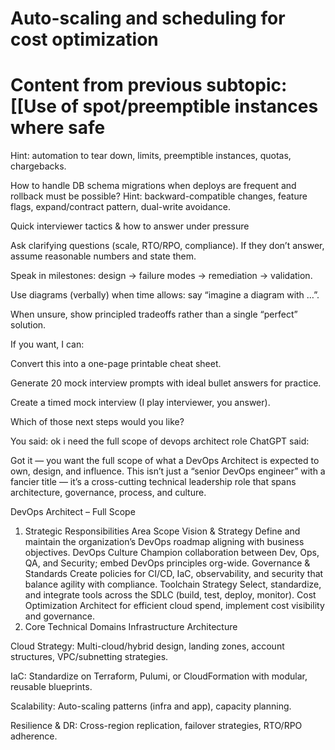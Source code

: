 # Auto-scaling and scheduling for cost optimization

# Content from previous subtopic: [[Use of spot/preemptible instances where safe

Hint: automation to tear down, limits, preemptible instances, quotas, chargebacks.

How to handle DB schema migrations when deploys are frequent and rollback must be possible?
Hint: backward-compatible changes, feature flags, expand/contract pattern, dual-write avoidance.

Quick interviewer tactics & how to answer under pressure

Ask clarifying questions (scale, RTO/RPO, compliance). If they don’t answer, assume reasonable numbers and state them.

Speak in milestones: design → failure modes → remediation → validation.

Use diagrams (verbally) when time allows: say “imagine a diagram with …”.

When unsure, show principled tradeoffs rather than a single “perfect” solution.

If you want, I can:

Convert this into a one-page printable cheat sheet.

Generate 20 mock interview prompts with ideal bullet answers for practice.

Create a timed mock interview (I play interviewer, you answer).

Which of those next steps would you like?

You said:
ok i need the full scope of devops architect role
ChatGPT said:

Got it — you want the full scope of what a DevOps Architect is expected to own, design, and influence.
This isn’t just a “senior DevOps engineer” with a fancier title — it’s a cross-cutting technical leadership role that spans architecture, governance, process, and culture.

DevOps Architect – Full Scope
1. Strategic Responsibilities
Area	Scope
Vision & Strategy	Define and maintain the organization’s DevOps roadmap aligning with business objectives.
DevOps Culture	Champion collaboration between Dev, Ops, QA, and Security; embed DevOps principles org-wide.
Governance & Standards	Create policies for CI/CD, IaC, observability, and security that balance agility with compliance.
Toolchain Strategy	Select, standardize, and integrate tools across the SDLC (build, test, deploy, monitor).
Cost Optimization	Architect for efficient cloud spend, implement cost visibility and governance.
2. Core Technical Domains
Infrastructure Architecture

Cloud Strategy: Multi-cloud/hybrid design, landing zones, account structures, VPC/subnetting strategies.

IaC: Standardize on Terraform, Pulumi, or CloudFormation with modular, reusable blueprints.

Scalability: Auto-scaling patterns (infra and app), capacity planning.

Resilience & DR: Cross-region replication, failover strategies, RTO/RPO adherence.